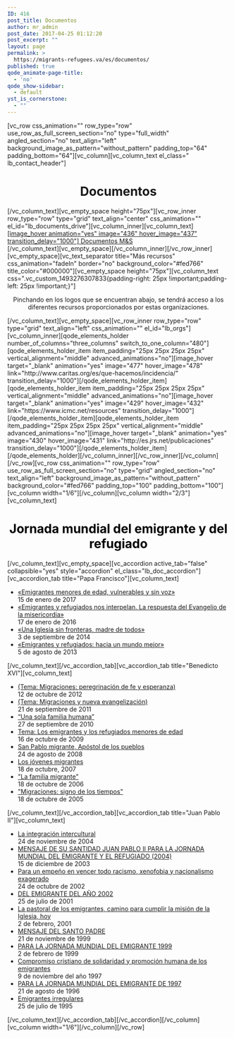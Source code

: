 ```yaml
---
ID: 416
post_title: Documentos
author: mr_admin
post_date: 2017-04-25 01:12:20
post_excerpt: ""
layout: page
permalink: >
  https://migrants-refugees.va/es/documentos/
published: true
qode_animate-page-title:
  - 'no'
qode_show-sidebar:
  - default
yst_is_cornerstone:
  - ""
---
```

[vc_row css_animation="" row_type="row" use_row_as_full_screen_section="no" type="full_width" angled_section="no" text_align="left" background_image_as_pattern="without_pattern" padding_top="64" padding_bottom="64"][vc_column][vc_column_text el_class=" lb_contact_header"]
<h1 style="text-align: center;">Documentos</h1>
[/vc_column_text][vc_empty_space height="75px"][vc_row_inner row_type="row" type="grid" text_align="center" css_animation="" el_id="lb_documents_drive"][vc_column_inner][vc_column_text]
<div class="lb_doc_drive"><a href="https://drive.google.com/drive/folders/0B2AK2bI01BzsbU1sbmhsU3ZXNEE" target="_blank" rel="noopener noreferrer">[image_hover animation="yes" image="436" hover_image="437" transition_delay="1000"]
Documentos M&amp;S</a></div>
<div class="lb_doc_drive"></div>
[/vc_column_text][vc_empty_space][/vc_column_inner][/vc_row_inner][vc_empty_space][vc_text_separator title="Más recursos" css_animation="fadeIn" border="no" background_color="#fed766" title_color="#000000"][vc_empty_space height="75px"][vc_column_text css=".vc_custom_1493276307833{padding-right: 25px !important;padding-left: 25px !important;}"]
<p style="text-align: center;">Pinchando en los logos que se encuentran abajo, se tendrá acceso a los diferentes recursos proporcionados por estas organizaciones.</p>
[/vc_column_text][vc_empty_space][vc_row_inner row_type="row" type="grid" text_align="left" css_animation="" el_id="lb_orgs"][vc_column_inner][qode_elements_holder number_of_columns="three_columns" switch_to_one_column="480"][qode_elements_holder_item item_padding="25px 25px 25px 25px" vertical_alignment="middle" advanced_animations="no"][image_hover target="_blank" animation="yes" image="477" hover_image="478" link="http://www.caritas.org/es/que-hacemos/incidencia/" transition_delay="1000"][/qode_elements_holder_item][qode_elements_holder_item item_padding="25px 25px 25px 25px" vertical_alignment="middle" advanced_animations="no"][image_hover target="_blank" animation="yes" image="429" hover_image="432" link="https://www.icmc.net/resources" transition_delay="1000"][/qode_elements_holder_item][qode_elements_holder_item item_padding="25px 25px 25px 25px" vertical_alignment="middle" advanced_animations="no"][image_hover target="_blank" animation="yes" image="430" hover_image="431" link="http://es.jrs.net/publicaciones" transition_delay="1000"][/qode_elements_holder_item][/qode_elements_holder][/vc_column_inner][/vc_row_inner][/vc_column][/vc_row][vc_row css_animation="" row_type="row" use_row_as_full_screen_section="no" type="grid" angled_section="no" text_align="left" background_image_as_pattern="without_pattern" background_color="#fed766" padding_top="100" padding_bottom="100"][vc_column width="1/6"][/vc_column][vc_column width="2/3"][vc_column_text]
<h1 style="text-align: center;"><span style="color: #000000;">Jornada mundial del emigrante y del refugiado</span></h1>
[/vc_column_text][vc_empty_space][vc_accordion active_tab="false" collapsible="yes" style="accordion" el_class="lb_doc_accordion"][vc_accordion_tab title="Papa Francisco"][vc_column_text]
<ul>
 	<li><a class="lb_document_li_a" href="https://w2.vatican.va/content/francesco/es/messages/migration/documents/papa-francesco_20160908_world-migrants-day-2017.html">«Emigrantes menores de edad, vulnerables y sin voz»</a>
<div class="lb_document_li_date">15 de enero de 2017</div></li>
 	<li><a class="lb_document_li_a" href="https://w2.vatican.va/content/francesco/es/messages/migration/documents/papa-francesco_20150912_world-migrants-day-2016.html">«Emigrantes y refugiados nos interpelan. La respuesta del Evangelio de la misericordia»</a>
<div class="lb_document_li_date">17 de enero de 2016</div></li>
 	<li><a class="lb_document_li_a" href="https://w2.vatican.va/content/francesco/es/messages/migration/documents/papa-francesco_20140903_world-migrants-day-2015.html">«Una Iglesia sin fronteras, madre de todos»</a>
<div class="lb_document_li_date">3 de septiembre de 2014</div></li>
 	<li><a class="lb_document_li_a" href="https://w2.vatican.va/content/francesco/es/messages/migration/documents/papa-francesco_20130805_world-migrants-day.html">«Emigrantes y refugiados: hacia un mundo mejor»</a>
<div class="lb_document_li_date">5 de agosto de 2013</div></li>
</ul>
[/vc_column_text][/vc_accordion_tab][vc_accordion_tab title="Benedicto XVI"][vc_column_text]
<ul>
 	<li><a class="lb_document_li_a" href="http://w2.vatican.va/content/benedict-xvi/es/messages/migration/documents/hf_ben-xvi_mes_20121012_world-migrants-day.html">(Tema: Migraciones: peregrinación de fe y esperanza)</a>
<div class="lb_document_li_date">12 de octubre de 2012</div></li>
 	<li><a class="lb_document_li_a" href="http://w2.vatican.va/content/benedict-xvi/es/messages/migration/documents/hf_ben-xvi_mes_20110921_world-migrants-day.html">(Tema: Migraciones y nueva evangelización)</a>
<div class="lb_document_li_date">21 de septiembre de 2011</div></li>
 	<li><a class="lb_document_li_a" href="http://w2.vatican.va/content/benedict-xvi/es/messages/migration/documents/hf_ben-xvi_mes_20100927_world-migrants-day.html">“Una sola familia humana”</a>
<div class="lb_document_li_date">27 de septiembre de 2010</div></li>
 	<li><a class="lb_document_li_a" href="http://w2.vatican.va/content/benedict-xvi/es/messages/migration/documents/hf_ben-xvi_mes_20091016_world-migrants-day.html">Tema: Los emigrantes y los refugiados menores de edad</a>
<div class="lb_document_li_date">16 de octubre de 2009</div></li>
 	<li><a class="lb_document_li_a" href="http://w2.vatican.va/content/benedict-xvi/es/messages/migration/documents/hf_ben-xvi_mes_20080824_world-migrants-day.html">San Pablo migrante, Apóstol de los pueblos</a>
<div class="lb_document_li_date">24 de agosto de 2008</div></li>
 	<li><a class="lb_document_li_a" href="http://w2.vatican.va/content/benedict-xvi/es/messages/migration/documents/hf_ben-xvi_mes_20071018_world-migrants-day.html">Los jóvenes migrantes</a>
<div class="lb_document_li_date">18 de octubre, 2007</div></li>
 	<li><a class="lb_document_li_a" href="http://w2.vatican.va/content/benedict-xvi/es/messages/migration/documents/hf_ben-xvi_mes_20061018_world-migrants-day.html">"La familia migrante"</a>
<div class="lb_document_li_date">18 de octubre de 2006</div></li>
 	<li><a class="lb_document_li_a" href="http://w2.vatican.va/content/benedict-xvi/es/messages/migration/documents/hf_ben-xvi_mes_20051018_world-migrants-day.html">"Migraciones: signo de los tiempos"</a>
<div class="lb_document_li_date">18 de octubre de 2005</div></li>
</ul>
[/vc_column_text][/vc_accordion_tab][vc_accordion_tab title="Juan Pablo II"][vc_column_text]
<ul>
 	<li><a class="lb_document_li_a" href="http://w2.vatican.va/content/john-paul-ii/es/messages/migration/documents/hf_jp-ii_mes_20041124_world-migration-day-2005.html">La integración intercultural</a>
<div class="lb_document_li_date">24 de noviembre de 2004</div></li>
 	<li><a class="lb_document_li_a" href="http://w2.vatican.va/content/john-paul-ii/es/messages/migration/documents/hf_jp-ii_mes_20031223_world-migration-day-2004.html">MENSAJE DE SU SANTIDAD JUAN PABLO II PARA LA JORNADA MUNDIAL DEL EMIGRANTE Y EL REFUGIADO (2004)</a>
<div class="lb_document_li_date">15 de diciembre de 2003</div></li>
 	<li><a class="lb_document_li_a" href="http://w2.vatican.va/content/john-paul-ii/es/messages/migration/documents/hf_jp-ii_mes_20021202_world-migration-day-2003.html">Para un empeño en vencer todo racismo, xenofobia y nacionalismo exagerado</a>
<div class="lb_document_li_date">24 de octubre de 2002</div></li>
 	<li><a class="lb_document_li_a" href="http://w2.vatican.va/content/john-paul-ii/es/messages/migration/documents/hf_jp-ii_mes_20011018_world-migration-day-2002.html">DEL EMIGRANTE DEL AÑO 2002</a>
<div class="lb_document_li_date">25 de julio de 2001</div></li>
 	<li><a class="lb_document_li_a" href="http://w2.vatican.va/content/john-paul-ii/es/messages/migration/documents/hf_jp-ii_mes_20010213_world-migration-day-2001.html">La pastoral de los emigrantes, camino para cumplir la misión de la Iglesia, hoy</a>
<div class="lb_document_li_date">2 de febrero, 2001</div></li>
 	<li><a class="lb_document_li_a" href="http://w2.vatican.va/content/john-paul-ii/es/messages/migration/documents/hf_jp-ii_mes_21111999_world-migration-day-2000.html">MENSAJE DEL SANTO PADRE</a>
<div class="lb_document_li_date">21 de noviembre de 1999</div></li>
 	<li><a class="lb_document_li_a" href="http://w2.vatican.va/content/john-paul-ii/es/messages/migration/documents/hf_jp-ii_mes_22021999_world-migration-day-1999.html">PARA LA JORNADA MUNDIAL DEL EMIGRANTE 1999</a>
<div class="lb_document_li_date">2 de febrero de 1999</div></li>
 	<li><a class="lb_document_li_a" href="http://w2.vatican.va/content/john-paul-ii/es/messages/migration/documents/hf_jp-ii_mes_09111997_world-migration-day-1998.html">Compromiso cristiano de solidaridad y promoción humana de los emigrantes</a>
<div class="lb_document_li_date">9 de noviembre del año 1997</div></li>
 	<li><a class="lb_document_li_a" href="http://w2.vatican.va/content/john-paul-ii/es/messages/migration/documents/hf_jp-ii_mes_26081996_world-migration-day.html">PARA LA JORNADA MUNDIAL DEL EMIGRANTE DE 1997</a>
<div class="lb_document_li_date">21 de agosto de 1996</div></li>
 	<li><a class="lb_document_li_a" href="http://w2.vatican.va/content/john-paul-ii/es/messages/migration/documents/hf_jp-ii_mes_25071995_undocumented_migrants.html">Emigrantes irregulares</a>
<div class="lb_document_li_date">25 de julio de 1995</div></li>
</ul>
[/vc_column_text][/vc_accordion_tab][/vc_accordion][/vc_column][vc_column width="1/6"][/vc_column][/vc_row]